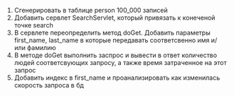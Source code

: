 1. Сгенерировать в таблице person 100_000 записей
2. Добавить сервлет SearchServlet, который привязать к конеченой точке search
3. В сервлете переопределить метод doGet. Добавить параметры first_name, last_name в которые
передавать соответсвенно имя и/или фамилию
4. В методе doGet выполнить заспрос и вывести в ответ количество людей соответсвующих запросу, а также время затраченное на этот запрос
5. Добавить индекc в first_name и проанализировать как изменилась скорость запроса в бд
